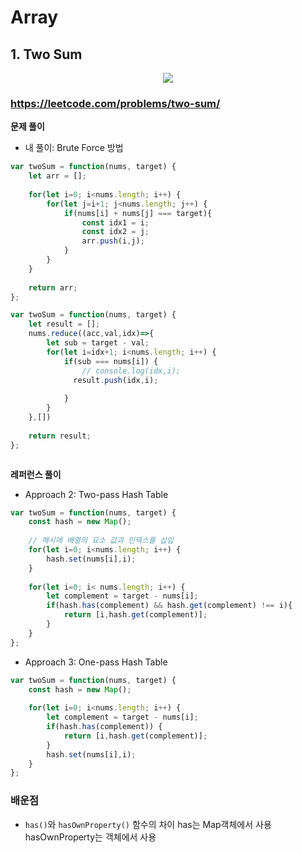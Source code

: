 # Array

## 1. Two Sum

<p align="center">
  <img src="https://user-images.githubusercontent.com/33803975/107840781-0306e580-6df9-11eb-86cc-67788ce7446f.png"/>
</p>

### https://leetcode.com/problems/two-sum/

**문제 풀이**

* 내 풀이: Brute Force 방법

```js
var twoSum = function(nums, target) {
    let arr = [];
    
    for(let i=0; i<nums.length; i++) {
        for(let j=i+1; j<nums.length; j++) {
            if(nums[i] + nums[j] === target){
                const idx1 = i;
                const idx2 = j;
                arr.push(i,j);
            }
        }
    }
    
    return arr;
};
```


```js
var twoSum = function(nums, target) {
    let result = [];
    nums.reduce((acc,val,idx)=>{
        let sub = target - val;
        for(let i=idx+1; i<nums.length; i++) {
            if(sub === nums[i]) {
                // console.log(idx,i);
              result.push(idx,i);
                
            }
        }
    },[])
    
    return result;
};
```


```js

```

**레퍼런스 풀이**

* Approach 2: Two-pass Hash Table

```js
var twoSum = function(nums, target) {
    const hash = new Map();
    
    // 해시에 배열의 요소 값과 인덱스를 삽입
    for(let i=0; i<nums.length; i++) {
        hash.set(nums[i],i);
    }
    
    for(let i=0; i< nums.length; i++) {
        let complement = target - nums[i];
        if(hash.has(complement) && hash.get(complement) !== i){
            return [i,hash.get(complement)];
        } 
    }
};

```

* Approach 3: One-pass Hash Table


```js
var twoSum = function(nums, target) {
    const hash = new Map();
    
    for(let i=0; i<nums.length; i++) {
        let complement = target - nums[i];
        if(hash.has(complement)) {
            return [i,hash.get(complement)];
        }
        hash.set(nums[i],i);
    }
};
```



### 배운점

* `has()`와 `hasOwnProperty()` 함수의 차이 has는 Map객체에서 사용 hasOwnProperty는 객체에서 사용